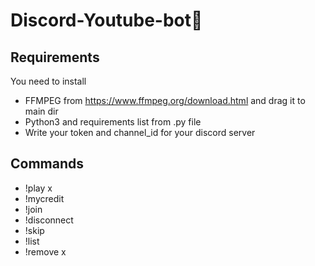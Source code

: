 # Discord-Youtube-bot🤖
## Requirements
You need to install
* FFMPEG from https://www.ffmpeg.org/download.html and drag it to main dir
* Python3 and requirements list from .py file 
* Write your token and channel_id for your discord server
## Commands
* !play x
* !mycredit
* !join
* !disconnect
* !skip
* !list
* !remove x

